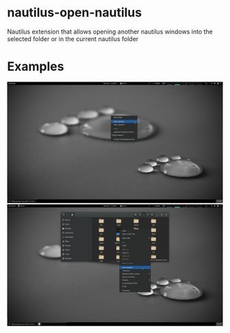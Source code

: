 # nautilus-open-nautilus
Nautilus extension that allows opening another nautilus windows into the selected folder or in the current nautilus folder

# Examples

![example 1](https://raw.githubusercontent.com/marcvivet/nautilus-open-nautilus/master/res/example_01.png)
![example 2](https://raw.githubusercontent.com/marcvivet/nautilus-open-nautilus/master/res/example_02.png)

